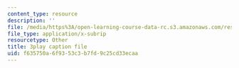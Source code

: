 ```yaml
---
content_type: resource
description: ''
file: /media/https%3A/open-learning-course-data-rc.s3.amazonaws.com/res-2-002-finite-element-procedures-for-solids-and-structures-spring-2010/f635750a6f9353c3b7fd9c25cd33ecaa_20WSeL4tz2k.vtt
file_type: application/x-subrip
resourcetype: Other
title: 3play caption file
uid: f635750a-6f93-53c3-b7fd-9c25cd33ecaa
---
```

